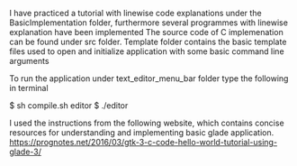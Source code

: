 I have practiced a tutorial with linewise code explanations under the BasicImplementation folder, furthermore several programmes with linewise explanation have  been implemented
The source code of C implemenation can be found under src folder.
Template folder contains the basic template files used to open and initialize application with some basic command line arguments

To run the application under text_editor_menu_bar folder type the following in terminal

$ sh compile.sh editor
$ ./editor

I used the instructions from the following website, which contains concise resources for understanding and implementing basic glade application.
https://prognotes.net/2016/03/gtk-3-c-code-hello-world-tutorial-using-glade-3/
